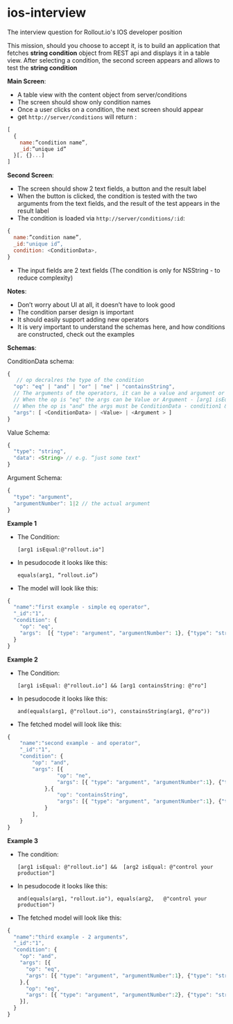# ios-interview
The interview question for Rollout.io's IOS developer position

This mission, should you choose to accept it, is to build an application that fetches __string condition__ object from REST api and displays it in a table view. 
After selecting a condition, the second screen appears and allows to test the __string condition__

__Main Screen__: 
- A table view with the content object from server/conditions
- The screen should show only condition names
- Once a user clicks on a condition, the next screen should appear 
- get `http://server/conditions`  will return : 
```javascript 
[ 
  {
    name:”condition name”,
    _id:”unique id”
  }[, {}...]
]
```

__Second  Screen__:
- The screen should show 2 text fields, a button and the result label
- When the button is clicked, the condition is tested with the two arguments from the text fields, and the result of the test appears in the result label
- The condition is loaded via `http://server/conditions/:id`:
```javascript 
{ 
  name:”condition name”, 
  _id:"unique id”, 
  condition: <ConditionData>, 
} 
```
- The input fields are 2 text fields (The condition is only for NSString - to reduce complexity) 

__Notes__:
- Don’t worry about UI at all, it doesn’t have to look good
- The condition parser design is important
- It should easily support adding new operators
- It is very important to understand the schemas here, and how conditions are constructed, check out the examples 


__Schemas__:

ConditionData schema:
```javascript
{ 
   // op decralres the type of the condition
  "op": "eq" | "and" | "or" | "ne" | "containsString",
  // The arguments of the operators, it can be a value and argument or another condition depending on the op
  // When the op is "eq" the args can be Value or Argument - [arg1 isEqual @"something"] 
  // When the op is "and" the args must be ConditionData - condition1 && condition2 && condition3
  "args": [ <ConditionData> | <Value> | <Argument > ] 
}
```
      

Value Schema:
```javascript
{
  "type": "string",
  "data": <String> // e.g. “just some text"
}
```

Argument Schema:
```javascript
{
  "type": "argument",
  "argumentNumber": 1|2 // the actual argument 
}
```

__Example 1__
 - The Condition:
	
	```[arg1 isEqual:@"rollout.io"]```
 - In pesudocode it looks like this:

	 ```equals(arg1, “rollout.io”)```
- The model will look like this:
```javascript
{ 
  "name":"first example - simple eq operator",
  "_id":"1", 
  "condition": {
    "op": "eq", 
    "args":  [{ "type": "argument", "argumentNumber": 1}, {"type": "string", "value": "rollout.io"}]
  }
}
``` 
 
__Example 2__
 - The Condition:
	
	```[arg1 isEqual: @"rollout.io"] && [arg1 containsString: @"ro"]```
 - In pesudocode it looks like this:
	
	```and(equals(arg1, @"rollout.io"), constainsString(arg1, @"ro"))```
 
- The fetched model will look like this:
```javascript
{ 
	"name":"second example - and operator", 
	"_id":"1", 
	"condition": {
		"op": "and",
		"args": [{
				"op": "ne",
				"args": [{ "type": "argument", "argumentNumber":1}, {"type": "string", "value": "rollout.io"}]
			},{
				"op": "containsString",
				"args": [{ "type": "argument", "argumentNumber":1}, {"type": "string", "value": "ro"}]
			}
		],
	}
}
``` 
 
__Example 3__
 - The condition:

	```[arg1 isEqual: @"rollout.io"] &&  [arg2 isEqual: @"control your production"]``` 
 - In pesudocode it looks like this:
	
	```and(equals(arg1, "rollout.io"), equals(arg2,   @"control your production")``` 
 
- The fetched model will look like this:
```javascript
{ 
  "name":"third example - 2 arguments", 
  "_id":"1", 
  "condition": {
    "op": "and", 
    "args": [{
      "op": "eq",
      "args": [{ "type": "argument", "argumentNumber":1}, {"type": "string", "value": "rollout.io"}]
    },{
      "op": "eq",
      "args": [{ "type": "argument", "argumentNumber":2}, {"type": "string", "value": "control your production"}]
    }],
  }
}
```
